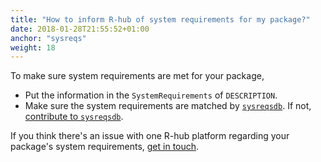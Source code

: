 ```yaml
---
title: "How to inform R-hub of system requirements for my package?"
date: 2018-01-28T21:55:52+01:00
anchor: "sysreqs"
weight: 18
---
```


To make sure system requirements are met for your package,

* Put the information in the `SystemRequirements` of `DESCRIPTION`.
* Make sure the system requirements are matched by [`sysreqsdb`](https://github.com/r-hub/sysreqsdb/#sysreqs). If not, [contribute to `sysreqsdb`](https://github.com/r-hub/sysreqsdb/#contributing).

If you think there's an issue with one R-hub platform regarding your package's system requirements, [get in touch](#about-r-hub-in-particular).